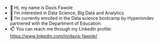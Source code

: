 - 👋 Hi, my name is Davis Fawole
- 👀 I’m interested in Data Science, Big Data and Analytics 
- 🌱 I’m currently enrolled in the Data science bootcamp by Hyperiondev partnered with the Department of Education.
- 📫 You can reach me through my LinkedIn profile: https://www.linkedin.com/in/davis-fawole/

<!--
**DavisFawole/DavisFawole** is a ✨ _special_ ✨ repository because its `README.md` (this file) appears on your GitHub profile.

Here are some ideas to get you started:

- 🔭 I’m currently working on ...
- 🌱 I’m currently learning ...
- 👯 I’m looking to collaborate on ...
- 🤔 I’m looking for help with ...
- 💬 Ask me about ...
- 📫 How to reach me: ...
- 😄 Pronouns: ...
- ⚡ Fun fact: ...
-->
